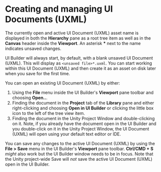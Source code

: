 # Creating and managing UI Documents (UXML)

The currently open and active UI Document (UXML) asset name is displayed in both the **Hierarchy** pane as a root tree item as well as in the **Canvas** header inside the **Viewport**. An asterisk **&#42;** next to the name indicates unsaved changes.

UI Builder will always start, by default, with a blank unsaved UI Document (UXML). This will display as `<unsaved file>*.uxml`. You can start working within this UI Document (UXML) and then create it as an asset on disk later when you save for the first time.

You can open an existing UI Document (UXML) by either:
1. Using the **File** menu inside the UI Builder's **Viewport** pane toolbar and choosing **Open..**.
1. Finding the document in the **Project** tab of the **Library** pane and either right-clicking and choosing **Open in UI Builder** or clicking the little box icon to the left of the tree view item.
1. Finding the document in the Unity Project Window and double-clicking on it. Note, if you already have the document open in the UI Builder and you double-click on it in the Unity Project Window, the UI Document (UXML) will open using your default text editor or IDE.

You can save any changes to the active UI Document (UXML) by using the **File > Save** menu in the UI Builder's **Viewport** pane toolbar. **Ctrl/CMD + S** _might_ also work but the UI Builder window needs to be in focus. Note that the Unity project-wide Save will _not_ save the active UI Document (UXML) open in the UI Builder.